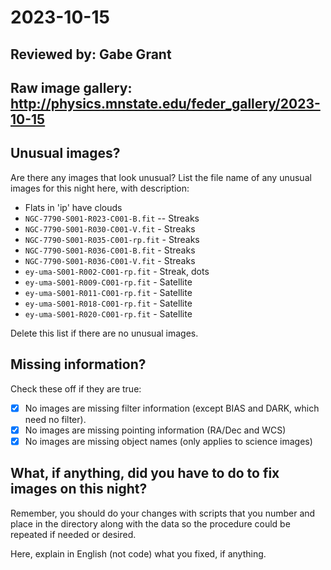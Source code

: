 # 2023-10-15

## Reviewed by:   Gabe Grant

## Raw image gallery: http://physics.mnstate.edu/feder_gallery/2023-10-15

## Unusual images?

Are there any images that look unusual? List the file name of any unusual images for this night here, with description:

+ Flats in 'ip' have clouds
+ `NGC-7790-S001-R023-C001-B.fit` -- Streaks
+ `NGC-7790-S001-R030-C001-V.fit` - Streaks
+ `NGC-7790-S001-R035-C001-rp.fit` - Streaks
+ `NGC-7790-S001-R036-C001-B.fit` - Streaks
+ `NGC-7790-S001-R036-C001-V.fit` - Streaks
+ `ey-uma-S001-R002-C001-rp.fit` - Streak, dots
+ `ey-uma-S001-R009-C001-rp.fit` - Satellite
+ `ey-uma-S001-R011-C001-rp.fit` - Satellite
+ `ey-uma-S001-R018-C001-rp.fit` - Satellite
+ `ey-uma-S001-R020-C001-rp.fit` - Satellite

Delete this list if there are no unusual images.

## Missing information?

Check these off if they are true:

- [x] No images are missing filter information (except BIAS and DARK, which need no filter).
- [x] No images are missing pointing information (RA/Dec and WCS)
- [x] No images are missing object names (only applies to science images)

## What, if anything, did you have to do to fix images on this night?

Remember, you should do your changes with scripts that you number and place in the
directory along with the data so the procedure could be repeated if needed or
desired.

Here, explain in English (not code) what you fixed, if anything.
